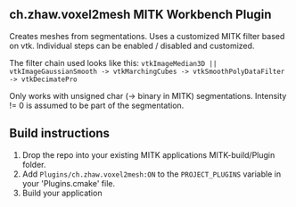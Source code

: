 ## ch.zhaw.voxel2mesh MITK Workbench Plugin
Creates meshes from segmentations. Uses a customized MITK filter based on vtk. Individual steps can be enabled / disabled and customized. 

The filter chain used looks like this:
```vtkImageMedian3D || vtkImageGaussianSmooth -> vtkMarchingCubes -> vtkSmoothPolyDataFilter -> vtkDecimatePro```

Only works with unsigned char (-> binary in MITK) segmentations. Intensity != 0 is assumed to be part of the segmentation.

## Build instructions
1. Drop the repo into your existing MITK applications MITK-build/Plugin folder.
2. Add `Plugins/ch.zhaw.voxel2mesh:ON` to the `PROJECT_PLUGINS` variable in your 'Plugins.cmake' file.
3. Build your application